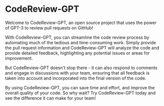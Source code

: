 # CodeReview-GPT

Welcome to CodeReview-GPT, an open source project that uses the power of GPT-3 to review pull requests on GitHub!

With CodeReview-GPT, you can streamline the code review process by automating much of the tedious and time-consuming work. Simply provide the pull request information and CodeReview-GPT will analyze the code and provide detailed feedback, highlighting any potential issues or areas for improvement.

But CodeReview-GPT doesn't stop there - it can also respond to comments and engage in discussions with your team, ensuring that all feedback is taken into account and incorporated into the final version of the code.

By using CodeReview-GPT, you can save time and effort, and improve the overall quality of your code. So why wait? Try CodeReview-GPT today and see the difference it can make for your team!
